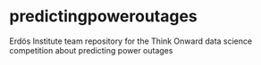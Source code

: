 # predictingpoweroutages
Erdös Institute team repository for the Think Onward data science competition about predicting power outages
